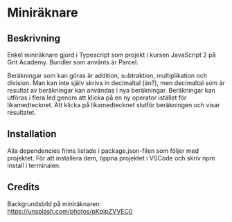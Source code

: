 # Miniräknare

## Beskrivning
Enkel miniräknare gjord i Typescript som projekt i kursen JavaScript 2 på Grit Academy. Bundler som använts är Parcel.  

Beräkningar som kan göras är addition, subtraktion, multiplikation och division. Man kan inte själv skriva in decimaltal (än?), men decimaltal som är resultat av beräkningar kan användas i nya beräkningar. Beräkningar kan utföras i flera led genom att klicka på en ny operator istället för likamedtecknet. Att klicka på likamedtecknet slutför beräkningen och visar resultatet.

## Installation 
Alla dependencies finns listade i package.json-filen som följer med projektet. För att installera dem, öppna projektet i VSCode och skriv npm install i terminalen. 

## Credits
Backgrundsbild på miniräknaren: https://unsplash.com/photos/pKpipZVVEC0 
